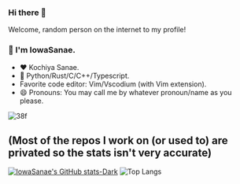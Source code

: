 ### Hi there 👋

<!--
**IowaSanae/IowaSanae** is a ✨ _special_ ✨ repository because its `README.md` (this file) appears on your GitHub profile.

Here are some ideas to get you started:

- 🔭 I’m currently working on ...
- 🌱 I’m currently learning ...
- 👯 I’m looking to collaborate on ...
- 🤔 I’m looking for help with ...
- 💬 Ask me about ...
- 📫 How to reach me: ...

- 😄 Pronouns: ...
- ⚡ Fun fact: ...
-->
Welcome, random person on the internet to my profile!
### 🎉 I'm IowaSanae.

- ❤️ Kochiya Sanae.
- 💬 Python/Rust/C/C++/Typescript.
- Favorite code editor: Vim/Vscodium (with Vim extension).
- 😄 Pronouns: You may call me by whatever pronoun/name as you please.


![38f](https://user-images.githubusercontent.com/62286955/135955359-cbf91ff6-2214-4aa5-a2fa-89a79a10bd9e.png)

## (Most of the repos I work on (or used to) are privated so the stats isn't very accurate)
[![IowaSanae's GitHub stats-Dark](https://github-readme-stats.vercel.app/api?username=IowaSanae&show=reviews,discussions_started,discussions_answered,prs_merged,prs_merged_percentage&show_icons=true&theme=radical#gh-dark-mode-only)](https://github.com/anuraghazra/github-readme-stats)
![Top Langs](https://github-readme-stats.vercel.app/api/top-langs/?username=IowaSanae&size_weight=0.5&count_weight=0.5&layout=donut)
